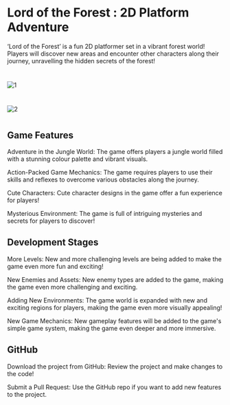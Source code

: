 # Lord of the Forest : 2D Platform Adventure
‘Lord of the Forest’ is a fun 2D platformer set in a vibrant forest world! Players will discover new areas and encounter other characters along their journey, unravelling the hidden secrets of the forest!


#
![1](https://github.com/user-attachments/assets/51560ce8-2f4a-4d80-95c7-37982db177c2)

#
![2](https://github.com/user-attachments/assets/cb5c3a1f-b075-47e1-8c9c-4fe534b5c888)

#

## Game Features

Adventure in the Jungle World: The game offers players a jungle world filled with a stunning colour palette and vibrant visuals.

Action-Packed Game Mechanics: The game requires players to use their skills and reflexes to overcome various obstacles along the journey.

Cute Characters: Cute character designs in the game offer a fun experience for players!

Mysterious Environment: The game is full of intriguing mysteries and secrets for players to discover!

## Development Stages

More Levels: New and more challenging levels are being added to make the game even more fun and exciting!

New Enemies and Assets: New enemy types are added to the game, making the game even more challenging and exciting.

Adding New Environments: The game world is expanded with new and exciting regions for players, making the game even more visually appealing!

New Game Mechanics: New gameplay features will be added to the game's simple game system, making the game even deeper and more immersive.

## GitHub

Download the project from GitHub: Review the project and make changes to the code!

Submit a Pull Request: Use the GitHub repo if you want to add new features to the project.
